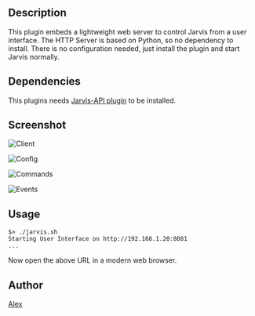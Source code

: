 <!---
IMPORTANT
=========
This README.md is displayed in the WebStore as well as within Jarvis app
Please do not change the structure of this file
Fill-in Description, Usage & Author sections
Make sure to rename the [en] folder into the language code your plugin is written in (ex: fr, es, de, it...)
For multi-language plugin:
- clone the language directory and translate commands/functions.sh
- optionally write the Description / Usage sections in several languages
-->
## Description
This plugin embeds a lightweight web server to control Jarvis from a user interface.
The HTTP Server is based on Python, so no dependency to install.
There is no configuration needed, just install the plugin and start Jarvis normally.

## Dependencies

This plugins needs [Jarvis-API plugin](http://domotiquefacile.fr/jarvis/plugins/jarvis-api) to be installed.

## Screenshot

![Client](https://cdn.rawgit.com/alexylem/jarvis-ui/master/screenshots/client.png)

![Config](https://cloud.githubusercontent.com/assets/11017174/20649162/b9ef199c-b4b8-11e6-8534-584de684c51b.png)

![Commands](https://cloud.githubusercontent.com/assets/11017174/20580175/22bcb74e-b1d1-11e6-9bbd-bbb84343dd95.png)

![Events](https://cloud.githubusercontent.com/assets/11017174/20899691/c1420d0c-bb2b-11e6-9893-0cfd4240a67c.png)

## Usage
```
$> ./jarvis.sh
Starting User Interface on http://192.168.1.20:8081
...
```
Now open the above URL in a modern web browser.

## Author
[Alex](https://github.com/alexylem)
